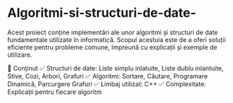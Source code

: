 # Algoritmi-si-structuri-de-date-
Acest proiect conține implementări ale unor algoritmi și structuri de date fundamentale utilizate în informatică. Scopul acestuia este de a oferi soluții eficiente pentru probleme comune, împreună cu explicații și exemple de utilizare.


📌 Conținut
✅ Structuri de date: Liste simplu inlatuite, Liste dublu inlantuite, Stive, Cozi, Arbori, Grafuri
✅ Algoritmi: Sortare, Căutare, Programare Dinamică, Parcurgere Grafuri 
✅ Limbaj utilizat: C++
✅ Complexitate: Explicații pentru fiecare algoritm
